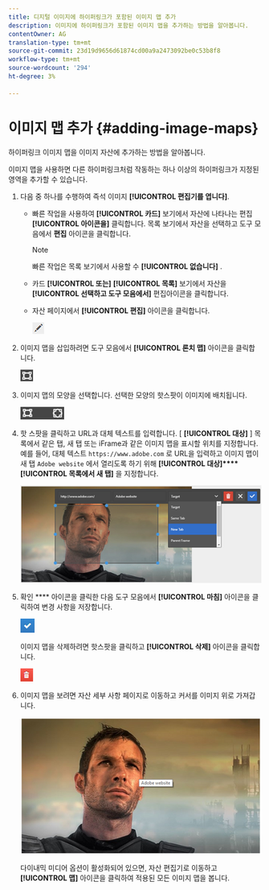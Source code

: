 ```yaml
---
title: 디지털 이미지에 하이퍼링크가 포함된 이미지 맵 추가
description: 이미지에 하이퍼링크가 포함된 이미지 맵을 추가하는 방법을 알아봅니다.
contentOwner: AG
translation-type: tm+mt
source-git-commit: 23d19d9656d61874cd00a9a2473092be0c53b8f8
workflow-type: tm+mt
source-wordcount: '294'
ht-degree: 3%

---
```



# 이미지 맵 추가 {#adding-image-maps}

하이퍼링크 이미지 맵을 이미지 자산에 추가하는 방법을 알아봅니다.

이미지 맵을 사용하면 다른 하이퍼링크처럼 작동하는 하나 이상의 하이퍼링크가 지정된 영역을 추가할 수 있습니다.

1. 다음 중 하나를 수행하여 즉석 이미지 **[!UICONTROL 편집기를 엽니다]**.

   * 빠른 작업을 사용하여 **[!UICONTROL 카드]** 보기에서 자산에 나타나는 편집 **[!UICONTROL 아이콘을]** 클릭합니다. 목록 보기에서 자산을 선택하고 도구 모음에서 **편집** 아이콘을 클릭합니다.

      >[!NOTE]
      >
      >빠른 작업은 목록 보기에서 사용할 수 **[!UICONTROL 없습니다]** .

   * 카드 **[!UICONTROL 또는]** **[!UICONTROL 목록]** 보기에서 자산을 **[!UICONTROL 선택하고 도구 모음에서]** 편집아이콘을 클릭합니다.
   * 자산 페이지에서 **[!UICONTROL 편집]** 아이콘을 클릭합니다.

      ![chlimage_1-420](assets/chlimage_1-420.png)

1. 이미지 맵을 삽입하려면 도구 모음에서 **[!UICONTROL 론치 맵]** 아이콘을 클릭합니다.

   ![chlimage_1-421](assets/chlimage_1-421.png)

1. 이미지 맵의 모양을 선택합니다. 선택한 모양의 핫스팟이 이미지에 배치됩니다.

   ![chlimage_1-422](assets/chlimage_1-422.png)

1. 핫 스팟을 클릭하고 URL과 대체 텍스트를 입력합니다. [ **[!UICONTROL 대상]** ] 목록에서 같은 탭, 새 탭 또는 iFrame과 같은 이미지 맵을 표시할 위치를 지정합니다. 예를 들어, 대체 텍스트 `https://www.adobe.com` 로 URL을 입력하고 이미지 맵이 새 탭 `Adobe website` 에서 열리도록 하기 위해 **[!UICONTROL 대상]****[!UICONTROL 목록에서 새 탭]** 을 지정합니다.

   ![chlimage_1-423](assets/chlimage_1-423.png)

1. 확인 **** 아이콘을 클릭한 다음 도구 모음에서 **[!UICONTROL 마침]** 아이콘을 클릭하여 변경 사항을 저장합니다.

   ![chlimage_1-424](assets/chlimage_1-424.png)

   이미지 맵을 삭제하려면 핫스팟을 클릭하고 **[!UICONTROL 삭제]** 아이콘을 클릭합니다.

   ![chlimage_1-425](assets/chlimage_1-425.png)

1. 이미지 맵을 보려면 자산 세부 사항 페이지로 이동하고 커서를 이미지 위로 가져갑니다.

   ![chlimage_1-426](assets/chlimage_1-426.png)

   다이내믹 미디어 옵션이 활성화되어 있으면, 자산 편집기로 이동하고 **[!UICONTROL 맵]** 아이콘을 클릭하여 적용된 모든 이미지 맵을 봅니다.
